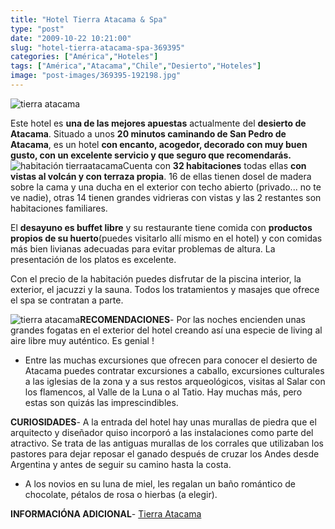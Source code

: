```yaml
---
title: "Hotel Tierra Atacama & Spa"
type: "post"
date: "2009-10-22 10:21:00"
slug: "hotel-tierra-atacama-spa-369395"
categories: ["América","Hoteles"]
tags: ["América","Atacama","Chile","Desierto","Hoteles"]
image: "post-images/369395-192198.jpg"
---
```


![tierra atacama](post-images/369395-192198.jpg "tierra atacama")

Este hotel es **una de las mejores apuestas** actualmente del **desierto de Atacama**. Situado a unos **20 minutos caminando de San Pedro de Atacama**, es un hotel **con encanto, acogedor, decorado con muy buen gusto, con un excelente servicio y que seguro que recomendarás.**![habitación tierraatacama](post-images/369395-192199.jpg "habitación tierraatacama")Cuenta con **32 habitaciones** todas ellas **con vistas al volcán y con terraza propia**. 16 de ellas tienen dosel de madera sobre la cama y una ducha en el exterior con techo abierto (privado... no te ve nadie), otras 14 tienen grandes vidrieras con vistas y las 2 restantes son habitaciones familiares.  
  
El **desayuno es buffet libre** y su restaurante tiene comida con **productos propios de su huerto**(puedes visitarlo allí mismo en el hotel) y con comidas más bien livianas adecuadas para evitar problemas de altura. La presentación de los platos es excelente.  
  
Con el precio de la habitación puedes disfrutar de la piscina interior, la exterior, el jacuzzi y la sauna. Todos los tratamientos y masajes que ofrece el spa se contratan a parte.  
  
![tierra atacama](post-images/369395-192197.jpg "tierra atacama")**RECOMENDACIONES**- Por las noches encienden unas grandes fogatas en el exterior del hotel creando así una especie de living al aire libre muy auténtico. Es genial !
- Entre las muchas excursiones que ofrecen para conocer el desierto de Atacama puedes contratar excursiones a caballo, excursiones culturales a las iglesias de la zona y a sus restos arqueológicos, visitas al Salar con los flamencos, al Valle de la Luna o al Tatio. Hay muchas más, pero estas son quizás las imprescindibles.

   
  
**CURIOSIDADES**- A la entrada del hotel hay unas murallas de piedra que el arquitecto y diseñador quiso incorporó a las instalaciones como parte del atractivo. Se trata de las antiguas murallas de los corrales que utilizaban los pastores para dejar reposar el ganado después de cruzar los Andes desde Argentina y antes de seguir su camino hasta la costa.
- A los novios en su luna de miel, les regalan un baño romántico de chocolate, pétalos de rosa o hierbas (a elegir).

**INFORMACIÓNA ADICIONAL**- [Tierra Atacama](http://www.tierraatacama.com)
